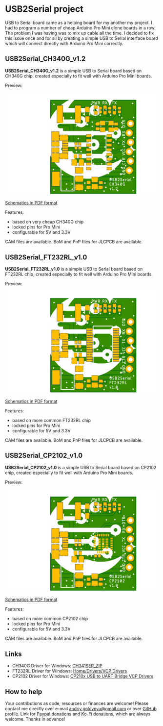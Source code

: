 # USB2Serial project

USB to Serial board came as a helping board for my another my project.
I had to program a number of cheap Arduino Pro Mini clone boards in a row.
The problem I was having was to mix up cable all the time.
I decided to fix this issue once and for all by creating a simple USB to Serial interface board which will connect directly with Arduino Pro Mini correctly.

## USB2Serial_CH340G_v1.2

**USB2Serial_CH340G_v1.2** is a simple USB to Serial board based on CH340G chip, created especially to fit well with Arduino Pro Mini boards.

Preview:

![USB2Serial_CH340G_v1.2 preview](img/USB2Serial_CH340G_v1.2.png)

[Schematics in PDF format](doc/USB2Serial_CH340G_v1.2.pdf)

Features:

- based on very cheap CH340G chip
- locked pins for Pro Mini
- configurable for 5V and 3.3V

CAM files are available.
BoM and PnP files for JLCPCB are available.

## USB2Serial_FT232RL_v1.0

**USB2Serial_FT232RL_v1.0** is a simple USB to Serial board based on FT232RL chip, created especially to fit well with Arduino Pro Mini boards.

Preview:

![USB2Serial_FT232RL_v1.0 preview](img/USB2Serial_FT232RL_v1.0.png)

[Schematics in PDF format](doc/USB2Serial_FT232RL_v1.0.pdf)

Features:

- based on more common FT232RL chip
- locked pins for Pro Mini
- configurable for 5V and 3.3V

CAM files are available.
BoM and PnP files for JLCPCB are available.

## USB2Serial_CP2102_v1.0

**USB2Serial_CP2102_v1.0** is a simple USB to Serial board based on CP2102 chip, created especially to fit well with Arduino Pro Mini boards.

Preview:

![USB2Serial_CP2102_v1.0 preview](img/USB2Serial_CP2102_v1.0.png)

[Schematics in PDF format](doc/USB2Serial_CP2102_v1.0.pdf)

Features:

- based on more common CP2102 chip
- locked pins for Pro Mini
- configurable for 5V and 3.3V

CAM files are available.
BoM and PnP files for JLCPCB are available.

## Links

- CH340G Driver for Windows: [CH341SER_ZIP](http://www.wch.cn/download/CH341SER_ZIP.html)
- FT232RL Driver for Windows: [Home/Drivers/VCP Drivers](https://ftdichip.com/drivers/vcp-drivers/)
- CP2102 Driver for Windows: [CP210x USB to UART Bridge VCP Drivers](https://www.silabs.com/developers/usb-to-uart-bridge-vcp-drivers)

## How to help

Your contributions as code, resources or finances are welcome!
Please contact me directly over e-mail andriy.golovnya@gmail.com or over [GitHub profile](https://github.com/red-scorp).
Link for [Paypal donations](http://paypal.me/redscorp) and [Ko-Fi donations](http://ko-fi.com/redscorp), which are always welcome.
Thanks in advance!
